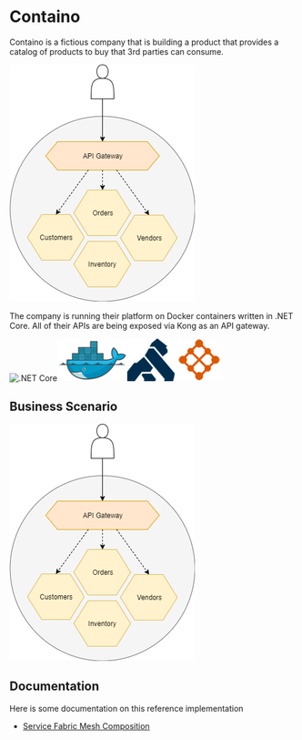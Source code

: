 Containo
===========================

Containo is a fictious company that is building a product that provides a catalog of products to buy that 3rd parties can consume.

![Business Case](./media/docs/business-case.png)

The company is running their platform on Docker containers written in .NET Core. All of their APIs are being exposed via Kong as an API gateway.

![.NET Core](./media/dotnet.png)![Docker](./media/docker-logo.png)![Kong](./media/kong-logo.png)![Azure Service Fabric Mesh](./media/service-fabric-mesh-logo.png)

## Business Scenario

![Business Case](./media/docs/business-case.png)

## Documentation
Here is some documentation on this reference implementation
- [Service Fabric Mesh Composition](./docs/service-fabric-mesh-composition.md)
